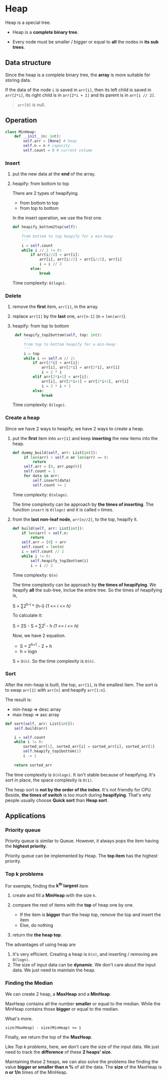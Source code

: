 # Heap

Heap is a special tree.

- Heap is a **complete binary tree**.

- Every node must be smaller / bigger or equal to **all** the nodes in **its sub trees**.

## Data structure

Since the heap is a complete binary tree, the **array** is more suitable for storing data.

If the data of the node `i` is saved in `arr[i]`, then its left child is saved in `arr[2*i]`, its right child is in `arr[2*i + 1]` and its parent is in `arr[i // 2]`. 

> `arr[0]` is null.

## Operation

```python
class MinHeap:
    def __init__(n: int):
        self.arr = [None] # heap
        self.n = n # capacity
        self.count = 0 # current volume
```

### Insert

1. put the new data at the **end** of the array.

2. heapify: from bottom to top
    
    There are 2 types of heapifying.

    - from bottom to top
    - from top to bottom

    In the insert operation, we use the first one.

    ```python
    def heapify_bottom2top(self):
        '''
        from bottom to top heapify for a min-heap
        '''
        i = self.count
        while i // 2 != 0:
            if arr[i//2] > arr[i]:
                arr[i], arr[i//2] = arr[i//2], arr[i]
                i = i // 2
            else:
                break       
    ```
    Time complexity: `O(logn)`.

### Delete

1. remove the **first** item, `arr[1]`, in the array.
2. replace `arr[1]` by the **last** one, `arr[n-1]` (n = `len(arr)`).
3. heapify: from top to bottom

   ```python
    def heapify_top2bottom(self, top: int):
        '''
        from top to bottom heapify for a min-heap
        '''
        i = top
        while i <= self.n // 2:
            if arr[2*i] < arr[i]:
                arr[i], arr[2*i] = arr[2*i], arr[i]
                i = 2 * i
            elif arr[2*i+1] < arr[i]:
                arr[i], arr[2*i+1] = arr[2*i+1], arr[i]
                i = 2 * i + 1
            else:
                break
   ```
   Time complexity: `O(logn)`.

### Create a heap

Since we have 2 ways to heapify, we have 2 ways to create a heap.

1. put the **first** item into `arr[1]` and keep **inserting** the new items into the heap.
   
   ```python
   def dummy_build(self, arr: List[int]):
        if len(arr) > self.n or len(arr) == 0:
            return
        self.arr = [0, arr.pop(0)]
        self.count = 1
        for data in arr:
            self.insert(data)
            self.count += 1
   ```

   Time complexity: `O(nlogn)`.
   
   The time complexity can be approach by **the times of inserting**. The function `insert` is `O(logn)` and it is called `n` times.

2. from the **last non-leaf node**, `arr[n//2]`, to the top, heapify it.

    ```python
    def build(self, arr: List[int]):
        if len(arr) > self.n:
            return
        self.arr = [0] + arr
        self.count = len(n)
        i = self.count // 2
        while i != 0:
            self.heapify_top2bottom(i)
            i = i // 2
    ```

    Time complexity: `O(n)`
    
    The time complexity can be approach by **the times of heapifying**. We heapify **all** the sub-tree, inclue the entire tree. So the times of heapifying is, 

    S =  &sum;2<sup>h-i</sup> * (h-i) *(1 <= i <= h)*

    To calculate it:

    S = 2S - S = &sum;2<sup>i</sup> - h *(1 <= i <= h)*
    
    Now, we have 2 equation.
    
    - S = 2<sup>h+1</sup> - 2 + h
    - h = logn

    S = `O(n)`. So the time complexity is `O(n)`.

### Sort

After the min-heap is built, the top, `arr[1]`, is the smallest item. The sort is to swap `arr[1]` with `arr[n]` and heapify `arr[1:n]`.

The result is:

- min-heap => desc array
- max-heap => asc array

```python
def sort(self, arr: List[int]):
    self.build(arr)

    i = self.count 
    while i != 0:
        sorted_arr[1], sorted_arr[i] = sorted_arr[i], sorted_arr[1]
        self.heapify_top1bottom(1)
        i -= 1
    
    return sorted_arr
```
The time complexity is `O(nlogn)`. It isn't stable because of heapifying. It's sort in place, the space complexity is `O(1)`.

The heap sort is **not by the order of the index**. It's not friendly for CPU. Beside, **the times of switch** is too much during **heapifying**. That's why people usually choose **Quick sort** than **Heap sort**.


## Applications
### Priority queue

Priority queue is similar to Queue. However, it always pops the item having the **highest priority**.

Priority queue can be implemented by Heap. The **top item** has the highest priority.

### Top k problems

For exemple, finding the **k<sup>th</sup> largest** item

1. create and fill a **MinHeap** with the size `k`. 
2. compare the rest of items with the **top** of heap one by one.

    - If the item is **bigger** than the heap top, remove the top and insert the item
    - Else, do nothing
3. return the **the heap top**.

The advantages of using heap are

1. It's very efficient. Creating a heap is `O(n)`, and inserting / removing are `O(logn)`.
2. The size of input data can be **dynamic**. We don't care about the input data. We just need to maintain the heap.

### Finding the Median

We can create 2 heap, a **MaxHeap** and a **MinHeap**.

MaxHeap contains all the number **smaller** or equal to the median. While the MinHeap contains those **bigger** or equal to the median. 

What's more.
```
size(MaxHeap) - size(MinHeap) <= 1
```

Finally, we return the top of the **MaxHeap**.

Like *Top k problems*, here, we don't care the size of the input data. We just need to track the **difference** of these **2 heaps' size**.

Maintaining these 2 heaps, we can also solve the problems like finding the value **bigger or smaller than n \%** of all the data. The **size** of the MaxHeap is **n or 1/n** times of the MinHeap.
